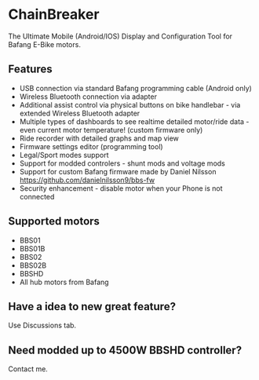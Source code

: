# ChainBreaker
The Ultimate Mobile (Android/IOS) Display and Configuration Tool for Bafang E-Bike motors.

## Features

 - USB connection via standard Bafang programming cable (Android only)
 - Wireless Bluetooth connection via adapter
 - Additional assist control via physical buttons on bike handlebar - via extended Wireless Bluetooth adapter
 - Multiple types of dashboards to see realtime detailed motor/ride data - even current motor temperature! (custom firmware only)
 - Ride recorder with detailed graphs and map view
 - Firmware settings editor (programming tool)
 - Legal/Sport modes support
 - Support for modded controlers - shunt mods and voltage mods
 - Support for custom Bafang firmware made by Daniel Nilsson https://github.com/danielnilsson9/bbs-fw
 - Security enhancement - disable motor when your Phone is not connected

## Supported motors

-   BBS01 
-   BBS01B 
-   BBS02 
-   BBS02B 
-   BBSHD 
-   All hub motors from Bafang 

## Have a idea to new great feature?
Use Discussions tab.

## Need modded up to 4500W BBSHD controller?
Contact me.
